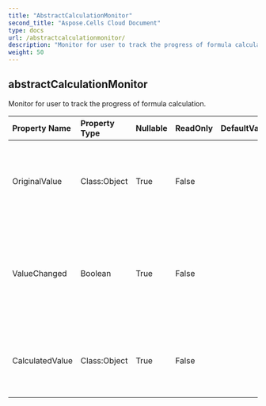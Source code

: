 ```yaml
---
title: "AbstractCalculationMonitor"
second_title: "Aspose.Cells Cloud Document"
type: docs
url: /abstractcalculationmonitor/
description: "Monitor for user to track the progress of formula calculation. "
weight: 50
---
```


## **abstractCalculationMonitor**

Monitor for user to track the progress of formula calculation.  

| Property Name | Property Type | Nullable |  ReadOnly | DefaultValue | Description | 
| :- | :- | :- |:- |  :- | :- |
| OriginalValue | Class:Object | True |  False |  | Gets the old value of the calculated cell.            Should be used only in  and .  |  
| ValueChanged | Boolean | True |  False |  | Whether the cell's value has been changed after the calculation.            Should be used only in .  |  
| CalculatedValue | Class:Object | True |  False |  | Gets the newly calculated value of the cell.            Should be used only in .  |  

